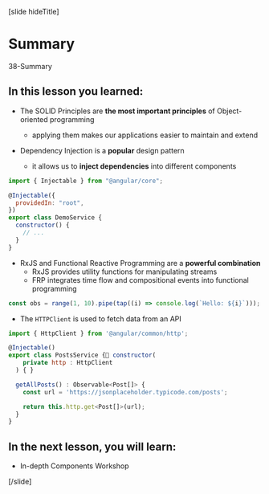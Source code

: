 [slide hideTitle]

# Summary

38-Summary

## In this lesson you learned:

- The SOLID Principles are **the most important principles** of Object-oriented programming 
  - applying them makes our applications easier to maintain and extend

- Dependency Injection is a **popular** design pattern
  - it allows us to **inject dependencies** into different components

```js
import { Injectable } from "@angular/core";

@Injectable({
  providedIn: "root",
})
export class DemoService {
  constructor() {
    // ...
  }
}
```

- RxJS and Functional Reactive Programming are a **powerful combination**
  - RxJS provides utility functions for manipulating streams
  - FRP integrates time flow and compositional events into functional programming

```js
const obs = range(1, 10).pipe(tap((i) => console.log(`Hello: ${i}`)));
```

- The `HTTPClient` is used to fetch data from an API

```js
import { HttpClient } from '@angular/common/http';

@Injectable()
export class PostsService { constructor(
    private http : HttpClient
  ) { }

  getAllPosts() : Observable<Post[]> {
    const url = 'https://jsonplaceholder.typicode.com/posts';

    return this.http.get<Post[]>(url);
  }
}
```

## In the next lesson, you will learn:

- In-depth Components Workshop

[/slide]
